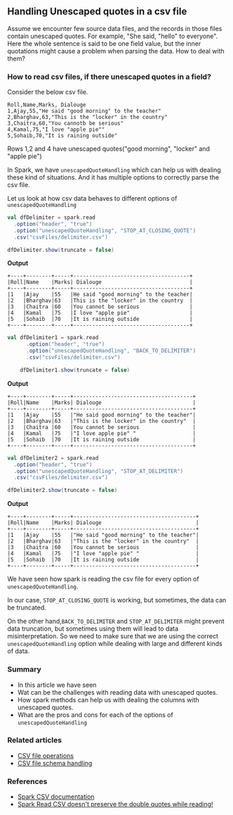 ## Handling Unescaped quotes in a csv file

Assume we encounter few source data files, and the records in those files contain unescaped quotes. For example, "She said, "hello" to everyone".
Here the whole sentence is said to be one field value, but the inner quotations might cause a problem when parsing the data. How to deal with them?

### How to read csv files, if there unescaped quotes in a field?
Consider the below csv file.
```csv 
Roll,Name,Marks, Dialouge
1,Ajay,55,"He said "good morning" to the teacher"
2,Bharghav,63,"This is the "locker" in the country"
3,Chaitra,60,"You cannotb be serious"
4,Kamal,75,"I love "apple pie""
5,Sohaib,70,"It is raining outside"
```
Rows 1,2 and 4 have unescaped quotes("good morning", "locker" and "apple pie")

In Spark, we have `unescapedQuoteHandling` which can help us with dealing these kind of situations. And it has multiple options to correctly parse the csv file.

Let us look at how csv data behaves to different options of `unescapedQuoteHandling`

```scala
val dfDelimiter = spark.read
  .option("header", "true")
  .option("unescapedQuoteHandling", "STOP_AT_CLOSING_QUOTE")
  .csv("csvFiles/delimiter.csv")

dfDelimiter.show(truncate = false)
```
**Output**
```text
+----+--------+-----+-------------------------------------+
|Roll|Name    |Marks| Dialouge                            |
+----+--------+-----+-------------------------------------+
|1   |Ajay    |55   |He said "good morning" to the teacher|
|2   |Bharghav|63   |This is the "locker" in the country  |
|3   |Chaitra |60   |You cannot be serious                |
|4   |Kamal   |75   |I love "apple pie"                   |
|5   |Sohaib  |70   |It is raining outside                |
+----+--------+-----+-------------------------------------+
```

```scala
val dfDelimiter1 = spark.read
      .option("header", "true")
      .option("unescapedQuoteHandling", "BACK_TO_DELIMITER")
      .csv("csvFiles/delimiter.csv")

    dfDelimiter1.show(truncate = false)
```
**Output**
```text
+----+--------+-----+--------------------------------------+
|Roll|Name    |Marks| Dialouge                             |
+----+--------+-----+--------------------------------------+
|1   |Ajay    |55   |"He said good morning" to the teacher"|
|2   |Bharghav|63   |"This is the locker" in the country"  |
|3   |Chaitra |60   |You cannot be serious                 |
|4   |Kamal   |75   |"I love apple pie" "                  |
|5   |Sohaib  |70   |It is raining outside                 |
+----+--------+-----+--------------------------------------+
```

```scala 
val dfDelimiter2 = spark.read
  .option("header", "true")
  .option("unescapedQuoteHandling", "STOP_AT_DELIMITER")
  .csv("csvFiles/delimiter.csv")

dfDelimiter2.show(truncate = false)
```
**Output**
```text
+----+--------+-----+---------------------------------------+
|Roll|Name    |Marks| Dialouge                              |
+----+--------+-----+---------------------------------------+
|1   |Ajay    |55   |"He said "good morning" to the teacher"|
|2   |Bharghav|63   |"This is the "locker" in the country"  |
|3   |Chaitra |60   |You cannot be serious                  |
|4   |Kamal   |75   |"I love "apple pie" "                  |
|5   |Sohaib  |70   |It is raining outside                  |
+----+--------+-----+---------------------------------------+
```

We have seen how spark is reading the csv file for every option of `unescapedQuoteHandling`.

In our case, `STOP_AT_CLOSING_QUOTE` is working, but sometimes, the data can be truncated.

On the other hand,`BACK_TO_DELIMITER` and `STOP_AT_DELIMITER` might prevent data truncation, but sometimes using them will lead to data misinterpretation.
So we need to make sure that we are using the correct `unescapedQuoteHandling` option while dealing with large and different kinds of data.


### Summary
- In this article we have seen 
- Wat can be the challenges  with reading data with unescaped quotes.
- How spark methods can help us with dealing the columns with unescaped quotes.
- What are the pros and cons for each of the options of `unescapedQuoteHandling`

### Related articles
- [CSV file operations](csvOps1.md)
- [CSV file schema handling](csvOps2.md)

### References
- [Spark CSV documentation](https://spark.apache.org/docs/3.5.4/sql-data-sources-csv.html)
- [Spark Read CSV doesn't preserve the double quotes while reading!](https://community.databricks.com/t5/data-engineering/spark-read-csv-doesn-t-preserve-the-double-quotes-while-reading/td-p/27086)
